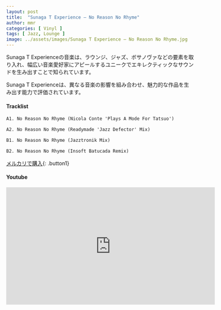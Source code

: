 ```yaml
---
layout: post
title:  "Sunaga T Experience – No Reason No Rhyme"
author: mmr
categories: [ Vinyl ]
tags: [ Jazz, Lounge ]
image: ../assets/images/Sunaga T Experience – No Reason No Rhyme.jpg
---
```


Sunaga T Experienceの音楽は、ラウンジ、ジャズ、ボサノヴァなどの要素を取り入れ、幅広い音楽愛好家にアピールするユニークでエキレクティックなサウンドを生み出すことで知られています。

Sunaga T Experienceは、異なる音楽の影響を組み合わせ、魅力的な作品を生み出す能力で評価されています。

#### Tracklist
```md
A1. No Reason No Rhyme (Nicola Conte 'Plays A Mode For Tatsuo')

A2. No Reason No Rhyme (Readymade 'Jazz Defector' Mix)

B1. No Reason No Rhyme (Jazztronik Mix)

B2. No Reason No Rhyme (Insoft Batucada Remix)
```

[メルカリで購入](https://jp.mercari.com/item/m16005291032?afid=6142608987){: .button1}

#### Youtube
<iframe width="560" height="315" src="https://www.youtube.com/embed/r3bqxGX5WYA?si=qpenKDA2vGQY9qvy" title="YouTube video player" frameborder="0" allow="accelerometer; autoplay; clipboard-write; encrypted-media; gyroscope; picture-in-picture; web-share" referrerpolicy="strict-origin-when-cross-origin" allowfullscreen></iframe>